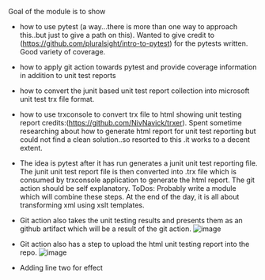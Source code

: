 Goal of the module is to show
- how to use pytest (a way...there is more than one way to approach this..but just to give a path on this). Wanted to give credit to (https://github.com/pluralsight/intro-to-pytest) for the pytests written. Good variety of coverage.
- how to apply git action towards pytest and provide coverage information in addition to unit test reports
- how to convert the junit based unit test report collection into microsoft unit test trx file format. 
- how to use trxconsole to convert trx file to html showing unit testing report credits:(https://github.com/NivNavick/trxer). Spent sometime researching about how to generate html report for unit test reporting but could not find a clean solution..so resorted to this .it works to a decent extent. 
- The idea is pytest after it has run generates a junit unit test reporting file. The junit unit test report file is then converted into .trx file which is consumed by trxconsole application to generate the html report. The git action should be self explanatory.
ToDos: Probably write a module which will combine these steps. At the end of the day, it is all about transforming xml using xslt templates.
- Git action also takes the unit testing results and presents them as an github artifact which will be a result of the git action. 
        ![image](https://user-images.githubusercontent.com/18388198/172057517-6a603823-471a-47f7-8cc4-2482e974cdd8.png)

- Git action also has a step to upload the html unit testing report into the repo.
      ![image](https://user-images.githubusercontent.com/18388198/172057599-fe3e1adc-aad2-4187-86c3-fa2e3eb11bb9.png)
      
- Adding line two for effect

        
